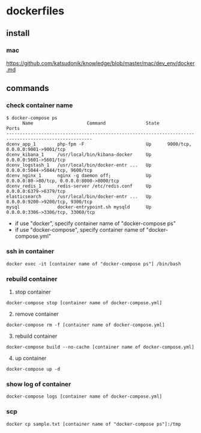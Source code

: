 # dockerfiles

## install
### mac
https://github.com/katsudonik/knowledge/blob/master/mac/dev_env/docker.md

## commands

### check container name
```
$ docker-compose ps
      Name                    Command               State                     Ports                   
------------------------------------------------------------------------------------------------------
dcenv_app_1        php-fpm -F                       Up      9000/tcp, 0.0.0.0:9001->9001/tcp          
dcenv_kibana_1     /usr/local/bin/kibana-docker     Up      0.0.0.0:5601->5601/tcp                    
dcenv_logstash_1   /usr/local/bin/docker-entr ...   Up      0.0.0.0:5044->5044/tcp, 9600/tcp          
dcenv_nginx_1      nginx -g daemon off;             Up      0.0.0.0:80->80/tcp, 0.0.0.0:8000->8000/tcp
dcenv_redis_1      redis-server /etc/redis.conf     Up      0.0.0.0:6379->6379/tcp                    
elasticsearch      /usr/local/bin/docker-entr ...   Up      0.0.0.0:9200->9200/tcp, 9300/tcp          
mysql              docker-entrypoint.sh mysqld      Up      0.0.0.0:3306->3306/tcp, 33060/tcp         
```

- if use "docker", specify container name of "docker-compose ps"
- if use "docker-compose", specify container name of "docker-compose.yml"

### ssh in container
```
docker exec -it [container name of "docker-compose ps"] /bin/bash
```

### rebuild container
1. stop container
```
docker-compose stop [container name of docker-compose.yml]
```

2. remove container
```
docker-compose rm -f [container name of docker-compose.yml]
```

3. rebuild container
```
docker-compose build --no-cache [container name of docker-compose.yml]
```

4. up container
```
docker-compose up -d
```

### show log of container
```
docker-compose logs [container name of docker-compose.yml]
```

### scp
```
docker cp sample.txt [container name of "docker-compose ps"]:/tmp
```
